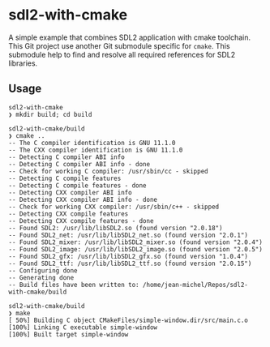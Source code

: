 # sdl2-with-cmake
A simple example that combines SDL2 application with cmake toolchain.
This Git project use another Git submodule specific for `cmake`.
This submodule help to find and resolve all required references for SDL2 libraries.

## Usage
``` Shell
sdl2-with-cmake
❯ mkdir build; cd build

sdl2-with-cmake/build
❯ cmake ..
-- The C compiler identification is GNU 11.1.0
-- The CXX compiler identification is GNU 11.1.0
-- Detecting C compiler ABI info
-- Detecting C compiler ABI info - done
-- Check for working C compiler: /usr/sbin/cc - skipped
-- Detecting C compile features
-- Detecting C compile features - done
-- Detecting CXX compiler ABI info
-- Detecting CXX compiler ABI info - done
-- Check for working CXX compiler: /usr/sbin/c++ - skipped
-- Detecting CXX compile features
-- Detecting CXX compile features - done
-- Found SDL2: /usr/lib/libSDL2.so (found version "2.0.18")
-- Found SDL2_net: /usr/lib/libSDL2_net.so (found version "2.0.1")
-- Found SDL2_mixer: /usr/lib/libSDL2_mixer.so (found version "2.0.4")
-- Found SDL2_image: /usr/lib/libSDL2_image.so (found version "2.0.5")
-- Found SDL2_gfx: /usr/lib/libSDL2_gfx.so (found version "1.0.4")
-- Found SDL2_ttf: /usr/lib/libSDL2_ttf.so (found version "2.0.15")
-- Configuring done
-- Generating done
-- Build files have been written to: /home/jean-michel/Repos/sdl2-with-cmake/build

sdl2-with-cmake/build
❯ make
[ 50%] Building C object CMakeFiles/simple-window.dir/src/main.c.o
[100%] Linking C executable simple-window
[100%] Built target simple-window
```